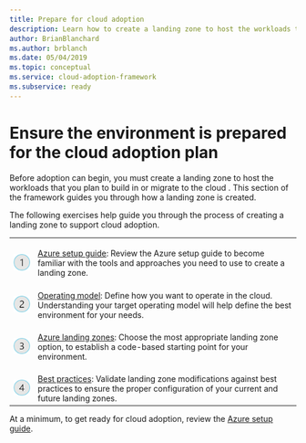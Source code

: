 ```yaml
---
title: Prepare for cloud adoption
description: Learn how to create a landing zone to host the workloads that you plan to build in the cloud or migrate to the cloud.
author: BrianBlanchard
ms.author: brblanch
ms.date: 05/04/2019
ms.topic: conceptual
ms.service: cloud-adoption-framework
ms.subservice: ready
---
```


# Ensure the environment is prepared for the cloud adoption plan

Before adoption can begin, you must create a landing zone to host the workloads that you plan to build in or migrate to the cloud . This section of the framework guides you through how a landing zone is created.

The following exercises help guide you through the process of creating a landing zone to support cloud adoption.

<!-- docsTest:ignore images "_images">
<!-- markdownlint-disable MD033 -->

| | |
|---|---|
| <br> ![1](../_images/icons/1.png) | <br> [Azure setup guide](./azure-setup-guide/index.md): Review the Azure setup guide to become familiar with the tools and approaches you need to use to create a landing zone.                                |
| <br> ![2](../_images/icons/2.png) | <br> [Operating model](../operating-model/index.md): Define how you want to operate in the cloud. Understanding your target operating model will help define the best environment for your needs.                                 |
| <br> ![3](../_images/icons/3.png) | <br> [Azure landing zones](./landing-zone/index.md): Choose the most appropriate landing zone option, to establish a code-based starting point for your environment.                                |
| <br> ![4](../_images/icons/4.png) | <br> [Best practices](./azure-best-practices/index.md): Validate landing zone modifications against best practices to ensure the proper configuration of your current and future landing zones.                        |

At a minimum, to get ready for cloud adoption, review the [Azure setup guide](./azure-setup-guide/index.md).
